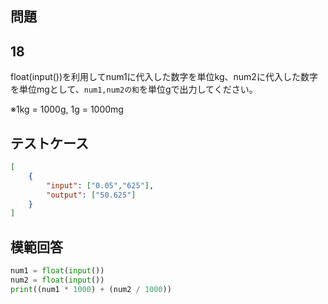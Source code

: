 ## 問題
## 18

float(input())を利用してnum1に代入した数字を単位kg、num2に代入した数字を単位mgとして、`num1,num2の和`を単位gで出力してください。

※1kg = 1000g, 1g = 1000mg

## テストケース

```json
[
	{
		"input": ["0.05","625"],
		"output": ["50.625"]
	}
]
```

## 模範回答
```python
num1 = float(input())
num2 = float(input())
print((num1 * 1000) + (num2 / 1000))
```